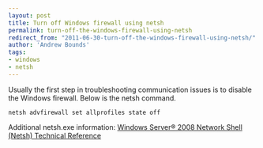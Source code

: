 ```yaml
---
layout: post
title: Turn off Windows firewall using netsh
permalink: turn-off-the-windows-firewall-using-netsh
redirect_from: "2011-06-30-turn-off-the-windows-firewall-using-netsh/"
author: 'Andrew Bounds'
tags:
- windows
- netsh
---
```


Usually the first step in troubleshooting communication issues is to disable the Windows firewall. Below is the netsh command.

```console
netsh advfirewall set allprofiles state off
```

Additional netsh.exe information:
[Windows Server® 2008 Network Shell (Netsh) Technical Reference](http://www.microsoft.com/download/en/details.aspx?displaylang=en&amp;id=4702)
